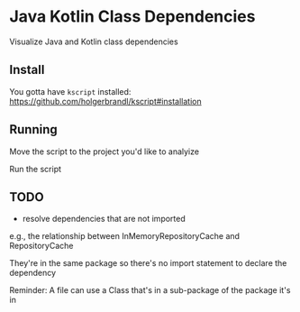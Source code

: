 # Java Kotlin Class Dependencies
Visualize Java and Kotlin class dependencies

## Install

You gotta have `kscript` installed: https://github.com/holgerbrandl/kscript#installation

## Running

Move the script to the project you'd like to analyize

Run the script

## TODO

- resolve dependencies that are not imported

e.g., the relationship between InMemoryRepositoryCache and RepositoryCache

They're in the same package so there's no import statement to declare the dependency

Reminder: A file can use a Class that's in a sub-package of the package it's in
